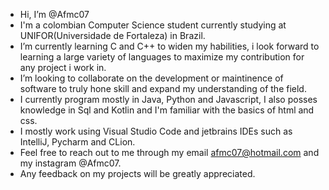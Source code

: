 - Hi, I’m @Afmc07 
- I'm a colombian Computer Science student currently studying at UNIFOR(Universidade de Fortaleza) in Brazil.
- I’m currently learning C and C++ to widen my habilities, i look forward to learning a large variety of languages to maximize my contribution for any project i work in.
- I’m looking to collaborate on the development or maintinence of software to truly hone skill and expand my understanding of the field.
- I currently program mostly in Java, Python and Javascript, I also posses knowledge in Sql and Kotlin and I'm familiar with the basics of html and css.
- I mostly work using Visual Studio Code and jetbrains IDEs such as IntelliJ, Pycharm and CLion.
- Feel free to reach out to me through my email afmc07@hotmail.com and my instagram @Afmc07.
- Any feedback on my projects will be greatly appreciated.
